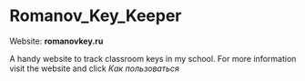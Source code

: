 # Romanov_Key_Keeper

Website: **romanovkey.ru**

A handy website to track classroom keys in my school.
For more information visit the website and click *Как пользоваться*
